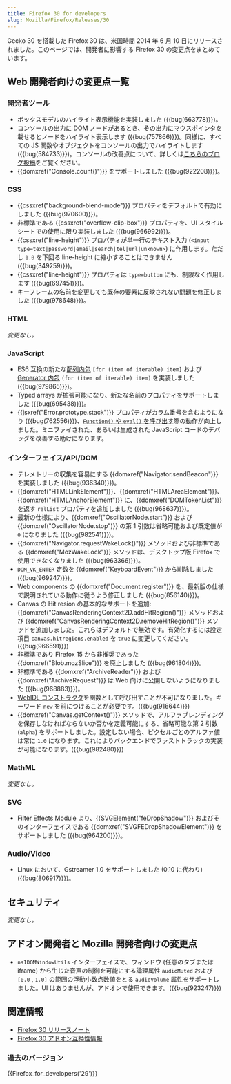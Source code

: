 ```yaml
---
title: Firefox 30 for developers
slug: Mozilla/Firefox/Releases/30
---
```

Gecko 30 を搭載した Firefox 30 は、米国時間 2014 年 6 月 10 日にリリースされました。このページでは、開発者に影響する Firefox 30 の変更点をまとめています。

## Web 開発者向けの変更点一覧

### 開発者ツール

- ボックスモデルのハイライト表示機能を実装しました ({{bug(663778)}})。
- コンソールの出力に DOM ノードがあるとき、その出力にマウスポインタを載せるとノードをハイライト表示します ({{bug(757866)}})。同様に、すべての JS 関数やオブジェクトをコンソールの出力でハイライトします ({{bug(584733)}})。コンソールの改善点について、詳しくは[こちらのブログ投稿](http://www.robodesign.ro/mihai/blog/web-console-improvements-episode-30)をご覧ください。
- {{domxref("Console.count()")}} をサポートしました ({{bug(922208)}})。

### CSS

- {{cssxref("background-blend-mode")}} プロパティをデフォルトで有効にしました ({{bug(970600)}})。
- 非標準である {{cssxref("overflow-clip-box")}} プロパティを、UI スタイルシートでの使用に限り実装しました ({{bug(966992)}})。
- {{cssxref("line-height")}} プロパティが単一行のテキスト入力 (`<input type=text|password|email|search|tel|url|unknown>`) に作用します。ただし `1.0` を下回る line-height に縮小することはできません ({{bug(349259)}})。
- {{cssxref("line-height")}} プロパティは `type=button` にも、制限なく作用します ({{bug(697451)}})。
- キーフレームの名前を変更しても既存の要素に反映されない問題を修正しました ({{bug(978648)}})。

### HTML

_変更なし。_

### JavaScript

- ES6 互換の新たな[配列内包](/ja/docs/Web/JavaScript/Reference/Operators/Array_comprehensions) `[for (item of iterable) item]` および [Generator 内包](/ja/docs/Web/JavaScript/Reference/Operators/Generator_comprehensions) `(for (item of iterable) item)` を実装しました ({{bug(979865)}})。
- Typed arrays が拡張可能になり、新たな名前のプロパティをサポートしました ({{bug(695438)}})。
- {{jsxref("Error.prototype.stack")}} プロパティがカラム番号を含むようになり ({{bug(762556)}})、[`Function()` や `eval()` を呼び出す](/ja/docs/Web/JavaScript/Reference/Global_Objects/Error/Stack#Stack_of_eval'ed_code)際の動作が向上しました。ミニファイされた、あるいは生成された JavaScript コードのデバッグを改善する助けになります。

### インターフェイス/API/DOM

- テレメトリーの収集を容易にする {{domxref("Navigator.sendBeacon")}} を実装しました ({{bug(936340)}})。
- {{domxref("HTMLLinkElement")}}、{{domxref("HTMLAreaElement")}}、{{domxref("HTMLAnchorElement")}} に、{{domxref("DOMTokenList")}} を返す `relList` プロパティを追加しました ({{bug(968637)}})。
- 最新の仕様により、{{domxref("OscillatorNode.start")}} および {{domxref("OscillatorNode.stop")}} の第 1 引数は省略可能および既定値が `0` になりました ({{bug(982541)}})。
- {{domxref("Navigator.requestWakeLock()")}} メソッドおよび非標準である {{domxref("MozWakeLock")}} メソッドは、デスクトップ版 Firefox で使用できなくなりました ({{bug(963366)}})。
- `DOM_VK_ENTER` 定数を {{domxref("KeyboardEvent")}} から削除しました ({{bug(969247)}})。
- Web components の {{domxref("Document.register")}} を、最新版の仕様で説明されている動作に従うよう修正しました ({{bug(856140)}})。
- Canvas の Hit resion の基本的なサポートを追加: {{domxref("CanvasRenderingContext2D.addHitRegion()")}} メソッドおよび {{domxref("CanvasRenderingContext2D.removeHitRegion()")}} メソッドを追加しました。これらはデフォルトで無効です。有効化するには設定項目 `canvas.hitregions.enabled` を `true` に変更してください。({{bug(966591)}})
- 非標準であり Firefox 15 から非推奨であった {{domxref("Blob.mozSlice")}} を廃止しました ({{bug(961804)}})。
- 非標準である {{domxref("ArchiveReader")}} および {{domxref("ArchiveRequest")}} は Web 向けに公開しないようになりました ({{bug(968883)}})。
- [WebIDL コンストラクタ](http://dxr.mozilla.org/mozilla-central/source/dom/webidl/)を関数として呼び出すことが不可になりました。キーワード `new` を前につけることが必要です。({{bug(916644)}})
- {{domxref("Canvas.getContext()")}} メソッドで、アルファブレンディングを保存しなければならないか否かを定義可能にする、省略可能な第 2 引数 (`alpha`) をサポートしました。設定しない場合、ピクセルごとのアルファ値は常に `1.0` になります。これによりバックエンドでファストトラックの実装が可能になります。({{bug(982480)}})

### MathML

_変更なし。_

### SVG

- Filter Effects Module より、{{SVGElement("feDropShadow")}} およびそのインターフェイスである {{domxref("SVGFEDropShadowElement")}} をサポートしました ({{bug(964200)}})。

### Audio/Video

- Linux において、Gstreamer 1.0 をサポートしました (0.10 に代わり) ({{bug(806917)}})。

## セキュリティ

_変更なし。_

## アドオン開発者と Mozilla 開発者向けの変更点

- `nsIDOMWindowUtils` インターフェイスで、ウィンドウ (任意のタブまたは iframe) から生じた音声の制御を可能にする論理属性 `audioMuted` および `[0.0` , `1.0]` の範囲の浮動小数点数値をとる `audioVolume` 属性をサポートしました。UI はありませんが、アドオンで使用できます。({{bug(923247)}})

## 関連情報

- [Firefox 30 リリースノート](http://www.mozilla.jp/firefox/30.0/releasenotes/)
- [Firefox 30 アドオン互換性情報](https://dev.mozilla.jp/2014/05/firefox-30-addon-compatibility/)

### 過去のバージョン

{{Firefox_for_developers('29')}}
